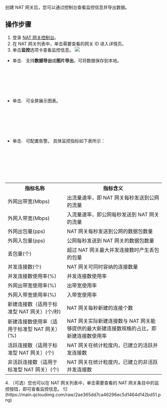 创建 NAT 网关后，您可以通过控制台查看监控信息并导出数据。

## 操作步骤
1. 登录 [NAT 网关控制台](https://console.cloud.tencent.com/vpc/nat?fromNav)。
2. 在 NAT 网关列表中，单击需要查看的网关 ID 进入详情页。
3. 单击**监控**选项卡查看监控信息。
![](https://qcloudimg.tencent-cloud.cn/raw/0bde1e73ba44dc40765c49a1cb8809da.png)
 - 单击<img src="https://qcloudimg.tencent-cloud.cn/raw/0839851c629c3b93887eb48e5cfb73c9.png" width="3%">支持**数据导出**或**图片导出**，可将数据保存到本地。
 - 单击<img src="https://qcloudimg.tencent-cloud.cn/raw/facd10f7f25f44e95210e90bb98e4411.png" width="3%">可全屏展示图表。
 - 单击<img src="https://qcloudimg.tencent-cloud.cn/raw/4cd0f1da1c7407cf6652fd010960ef1d.png" width="3%">可配置告警。
具体监控指标如下表所示：
<table>
<tr>
<th>指标名称</th>
<th>指标含义</th>
</tr>
<tr>
<td>外网出带宽(Mbps)</td>
<td>出流量速率，即 NAT 网关每秒发送到公网的流量</td>
</tr>
<tr>
<td>外网入带宽(Mbps)</td>
<td>入流量速率，即公网每秒发送到 NAT 网关的流量</td>
</tr>
<tr>
<td>外网出包量(pps)</td>
<td>NAT 网关每秒发送到公网的数据包数量</td>
</tr>
<tr>
<td>外网入包量(pps)</td>
<td>公网每秒发送到 NAT 网关的数据包数量</td>
</tr>
<tr>
<td>丢包量(个)</td>
<td>超过 NAT 网关最大并发连接数时产生丢包的包量</td>
</tr>
<tr>
<td>并发连接数(个)</td>
<td>NAT 网关可同时容纳的连接数量</td>
</tr>
<tr>
<td>并发连接数使用率(%)</td>
<td>并发连接数使用率</td>
</tr>
<tr>
<td>外网出带宽使用率(%)</td>
<td>出带宽使用率</td>
</tr>
<tr>
<td>外网入带宽使用率(%)</td>
<td>入带宽使用率</td>
</tr>
<tr>
<td> 新建连接数（适用于标准型 NAT 网关）(个/秒)</td>
<td>NAT 网关每秒新建的连接个数</td>
</tr>
<tr>
<td>新建连接数使用率（适用于标准型 NAT 网关）(%)</td>
<td>NAT 网关实际新建连接数与 NAT 网关能够提供的最大新建连接数规格的占比，即新建连接数使用率</td>
</tr>
<tr>
<td>活跃连接数（适用于标准型 NAT 网关）(个)</td>
<td>NAT 网关在统计粒度内，已建立的活跃并发连接数</td>
</tr>
<tr>
<td>非活跃连接数（适用于标准型 NAT 网关）(个)</td>
<td>NAT 网关在统计粒度内，已建立的非活跃并发连接数</td>
</tr>
</table>
4. （可选）您也可以在 NAT 网关列表中，单击需要查看的 NAT 网关条目中的监控按钮，即可查看监控信息。
![](https://main.qcloudimg.com/raw/2ae365dd7ca46296ec5d1464d142bd51.png)
